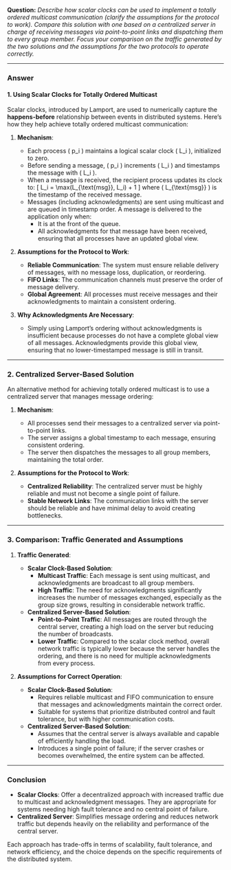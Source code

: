 

**Question:** *Describe how scalar clocks can be used to implement a totally ordered multicast communication (clarify the assumptions for the protocol to work). Compare this solution with one based on a centralized server in charge of receiving messages via point-to-point links and dispatching them to every group member. Focus your comparison on the traffic generated by the two solutions and the assumptions for the two protocols to operate correctly.*

---

### Answer

#### 1. **Using Scalar Clocks for Totally Ordered Multicast**

Scalar clocks, introduced by Lamport, are used to numerically capture the **happens-before** relationship between events in distributed systems. Here’s how they help achieve totally ordered multicast communication:

1. **Mechanism**:
   - Each process \( p_i \) maintains a logical scalar clock \( L_i \), initialized to zero.
   - Before sending a message, \( p_i \) increments \( L_i \) and timestamps the message with \( L_i \).
   - When a message is received, the recipient process updates its clock to:
     \[
     L_i = \max(L_{\text{msg}}, L_i) + 1
     \]
     where \( L_{\text{msg}} \) is the timestamp of the received message.
   - Messages (including acknowledgments) are sent using multicast and are queued in timestamp order. A message is delivered to the application only when:
     - It is at the front of the queue.
     - All acknowledgments for that message have been received, ensuring that all processes have an updated global view.

2. **Assumptions for the Protocol to Work**:
   - **Reliable Communication**: The system must ensure reliable delivery of messages, with no message loss, duplication, or reordering.
   - **FIFO Links**: The communication channels must preserve the order of message delivery.
   - **Global Agreement**: All processes must receive messages and their acknowledgments to maintain a consistent ordering.

3. **Why Acknowledgments Are Necessary**:
   - Simply using Lamport’s ordering without acknowledgments is insufficient because processes do not have a complete global view of all messages. Acknowledgments provide this global view, ensuring that no lower-timestamped message is still in transit.

---

### 2. **Centralized Server-Based Solution**

An alternative method for achieving totally ordered multicast is to use a centralized server that manages message ordering:

1. **Mechanism**:
   - All processes send their messages to a centralized server via point-to-point links.
   - The server assigns a global timestamp to each message, ensuring consistent ordering.
   - The server then dispatches the messages to all group members, maintaining the total order.

2. **Assumptions for the Protocol to Work**:
   - **Centralized Reliability**: The centralized server must be highly reliable and must not become a single point of failure.
   - **Stable Network Links**: The communication links with the server should be reliable and have minimal delay to avoid creating bottlenecks.

---

### 3. **Comparison: Traffic Generated and Assumptions**

1. **Traffic Generated**:
   - **Scalar Clock-Based Solution**:
     - **Multicast Traffic**: Each message is sent using multicast, and acknowledgments are broadcast to all group members.
     - **High Traffic**: The need for acknowledgments significantly increases the number of messages exchanged, especially as the group size grows, resulting in considerable network traffic.
   - **Centralized Server-Based Solution**:
     - **Point-to-Point Traffic**: All messages are routed through the central server, creating a high load on the server but reducing the number of broadcasts.
     - **Lower Traffic**: Compared to the scalar clock method, overall network traffic is typically lower because the server handles the ordering, and there is no need for multiple acknowledgments from every process.

2. **Assumptions for Correct Operation**:
   - **Scalar Clock-Based Solution**:
     - Requires reliable multicast and FIFO communication to ensure that messages and acknowledgments maintain the correct order.
     - Suitable for systems that prioritize distributed control and fault tolerance, but with higher communication costs.
   - **Centralized Server-Based Solution**:
     - Assumes that the central server is always available and capable of efficiently handling the load.
     - Introduces a single point of failure; if the server crashes or becomes overwhelmed, the entire system can be affected.

---

### Conclusion

- **Scalar Clocks**: Offer a decentralized approach with increased traffic due to multicast and acknowledgment messages. They are appropriate for systems needing high fault tolerance and no central point of failure.
- **Centralized Server**: Simplifies message ordering and reduces network traffic but depends heavily on the reliability and performance of the central server.

Each approach has trade-offs in terms of scalability, fault tolerance, and network efficiency, and the choice depends on the specific requirements of the distributed system.

